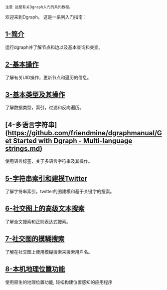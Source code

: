 `注意 这是有关Dgraph入门的系列教程。`

欢迎来到Dgraph。 这是一系列入门指南：

## [1-简介](https://github.com/friendmine/dgraphmanual/blob/master/Get%20Started%20with%20Dgraph%20-%20Introduction.md)
运行dgraph并了解节点和边以及基本查询和突变。

## [2-基本操作](https://github.com/friendmine/dgraphmanual/blob/master/Get%20Started%20with%20Dgraph%20-%20Basic%20Operations.md)
了解有关UID操作，更新节点和遍历的信息。

## [3-基本类型及其操作](https://github.com/friendmine/dgraphmanual/blob/master/Get%20Started%20with%20Dgraph%20-%20Basic%20Types%20and%20Operations%20on%20them.md)
了解数据类型，索引，过滤和反向遍历。

## [4-多语言字符串]([https://github.com/friendmine/dgraphmanual/Get Started with Dgraph - Multi-language strings.md](https://github.com/friendmine/dgraphmanual/blob/master/Get%20Started%20with%20Dgraph%20-%20Multi-language%20strings.md))
使用语言标签，关于多语言字符串及其操作。

## [5-字符串索引和建模Twitter](https://github.com/friendmine/dgraphmanual/blob/master/Get%20Started%20with%20Dgraph%20-%20String%20Indices%20and%20Modeling%20Tweet%20Graph.md)
了解字符串索引，twitter的图建模和基于关键字的搜索。

## [6-社交图上的高级文本搜索](https://github.com/friendmine/dgraphmanual/blob/master/Get%20Started%20with%20Dgraph%20-%20Advanced%20Text%20Search%20on%20Social%20Graphs.md)
了解全文搜索和正则表达式搜索。

## [7-社交图的模糊搜索](https://github.com/friendmine/dgraphmanual/blob/master/Get%20Started%20with%20Dgraph%20-%20Fuzzy%20Search%20on%20Social%20Graphs.md)
了解在社交图上使用模糊搜索来搜索用户名。

## [8-本机地理位置功能](https://github.com/friendmine/dgraphmanual/blob/master/Get%20Started%20with%20Dgraph%20-%20Native%20Geolocation%20Features.md)
使用原生的地理位置功能, 轻松构建位置感知的应用程序